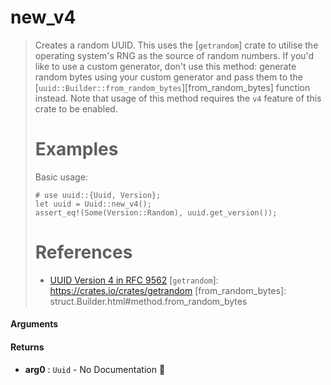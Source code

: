 # new\_v4

>  Creates a random UUID.
>  This uses the [`getrandom`] crate to utilise the operating system's RNG
>  as the source of random numbers. If you'd like to use a custom
>  generator, don't use this method: generate random bytes using your
>  custom generator and pass them to the
>  [`uuid::Builder::from_random_bytes`][from_random_bytes] function
>  instead.
>  Note that usage of this method requires the `v4` feature of this crate
>  to be enabled.
>  # Examples
>  Basic usage:
>  ```
>  # use uuid::{Uuid, Version};
>  let uuid = Uuid::new_v4();
>  assert_eq!(Some(Version::Random), uuid.get_version());
>  ```
>  # References
>  * [UUID Version 4 in RFC 9562](https://www.ietf.org/rfc/rfc9562.html#section-5.4)
>  [`getrandom`]: https://crates.io/crates/getrandom
>  [from_random_bytes]: struct.Builder.html#method.from_random_bytes

#### Arguments



#### Returns

- **arg0** : `Uuid` \- No Documentation 🚧